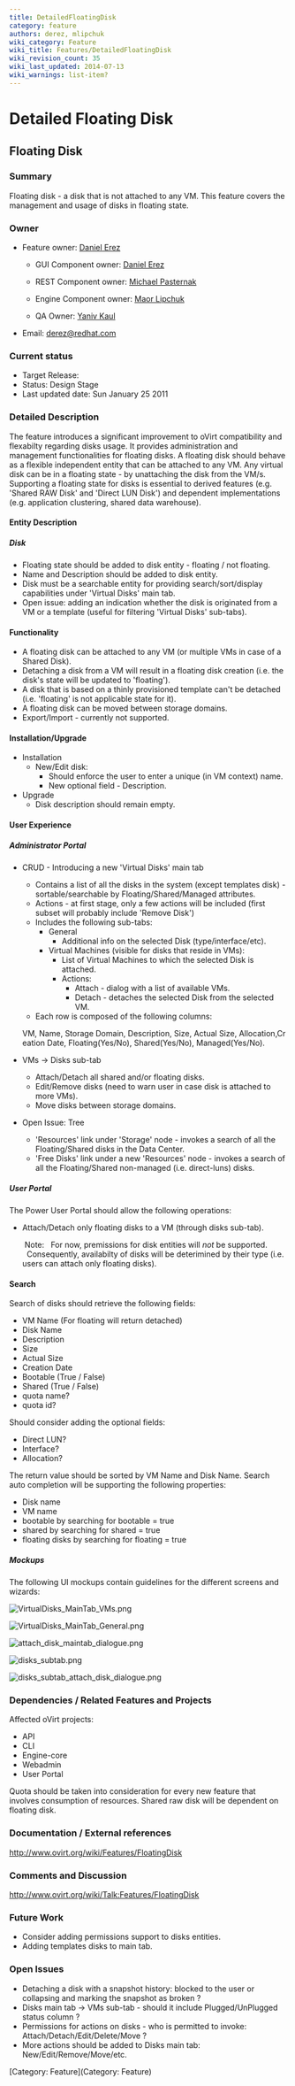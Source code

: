 ```yaml
---
title: DetailedFloatingDisk
category: feature
authors: derez, mlipchuk
wiki_category: Feature
wiki_title: Features/DetailedFloatingDisk
wiki_revision_count: 35
wiki_last_updated: 2014-07-13
wiki_warnings: list-item?
---
```


# Detailed Floating Disk

## Floating Disk

### Summary

Floating disk - a disk that is not attached to any VM.
This feature covers the management and usage of disks in floating state.

### Owner

*   Feature owner: [ Daniel Erez](User:derez)

    * GUI Component owner: [ Daniel Erez](User:derez)

    * REST Component owner: [ Michael Pasternak](User:mpasternak)

    * Engine Component owner: [ Maor Lipchuk](User:mlipchuk)

    * QA Owner: [ Yaniv Kaul](User:ykaul)

*   Email: derez@redhat.com

### Current status

*   Target Release:
*   Status: Design Stage
*   Last updated date: Sun January 25 2011

### Detailed Description

The feature introduces a significant improvement to oVirt compatibility and flexabilty regarding disks usage. It provides administration and management functionalities for floating disks.
A floating disk should behave as a flexible independent entity that can be attached to any VM. Any virtual disk can be in a floating state - by unattaching the disk from the VM/s.
Supporting a floating state for disks is essential to derived features (e.g. 'Shared RAW Disk' and 'Direct LUN Disk') and dependent implementations (e.g. application clustering, shared data warehouse).

#### Entity Description

##### Disk

*   Floating state should be added to disk entity - floating / not floating.
*   Name and Description should be added to disk entity.
*   Disk must be a searchable entity for providing search/sort/display capabilities under 'Virtual Disks' main tab.
*   Open issue: adding an indication whether the disk is originated from a VM or a template (useful for filtering 'Virtual Disks' sub-tabs).

#### Functionality

*   A floating disk can be attached to any VM (or multiple VMs in case of a Shared Disk).
*   Detaching a disk from a VM will result in a floating disk creation (i.e. the disk's state will be updated to 'floating').
*   A disk that is based on a thinly provisioned template can't be detached (i.e. 'floating' is not applicable state for it).
*   A floating disk can be moved between storage domains.
*   Export/Import - currently not supported.

#### Installation/Upgrade

*   Installation
    -   New/Edit disk:
        -   Should enforce the user to enter a unique (in VM context) name.
        -   New optional field - Description.
*   Upgrade
    -   Disk description should remain empty.

#### User Experience

##### Administrator Portal

*   CRUD - Introducing a new 'Virtual Disks' main tab
    -   Contains a list of all the disks in the system (except templates disk) - sortable/searchable by Floating/Shared/Managed attributes.
    -   Actions - at first stage, only a few actions will be included (first subset will probably include 'Remove Disk')
    -   Includes the following sub-tabs:
        -   General
            -   Additional info on the selected Disk (type/interface/etc).
        -   Virtual Machines (visible for disks that reside in VMs):
            -   List of Virtual Machines to which the selected Disk is attached.
            -   Actions:
                -   Attach - dialog with a list of available VMs.
                -   Detach - detaches the selected Disk from the selected VM.
    -   Each row is composed of the following columns:

      VM, Name, Storage Domain, Description, Size, Actual Size, Allocation,Creation Date, Floating(Yes/No), Shared(Yes/No), Managed(Yes/No). 

*   VMs -> Disks sub-tab
    -   Attach/Detach all shared and/or floating disks.
    -   Edit/Remove disks (need to warn user in case disk is attached to more VMs).
    -   Move disks between storage domains.
*   Open Issue: Tree
    -   'Resources' link under 'Storage' node - invokes a search of all the Floating/Shared disks in the Data Center.
    -   'Free Disks' link under a new 'Resources' node - invokes a search of all the Floating/Shared non-managed (i.e. direct-luns) disks.

##### User Portal

The Power User Portal should allow the following operations:

*   Attach/Detach only floating disks to a VM (through disks sub-tab).

       Note:
        For now, premissions for disk entities will *not* be supported.
        Consequently, availabilty of disks will be deterimined by their type (i.e. users can attach only floating disks).

#### Search

Search of disks should retrieve the following fields:

*   VM Name (For floating will return detached)
*   Disk Name
*   Description
*   Size
*   Actual Size
*   Creation Date
*   Bootable (True / False)
*   Shared (True / False)
*   quota name?
*   quota id?

Should consider adding the optional fields:

*   Direct LUN?
*   Interface?
*   Allocation?

The return value should be sorted by VM Name and Disk Name.
Search auto completion will be supporting the following properties:

*   Disk name
*   VM name
*   bootable by searching for bootable = true
*   shared by searching for shared = true
*   floating disks by searching for floating = true

##### Mockups

The following UI mockups contain guidelines for the different screens and wizards:

![](VirtualDisks_MainTab_VMs.png "VirtualDisks_MainTab_VMs.png")

![](VirtualDisks_MainTab_General.png "VirtualDisks_MainTab_General.png")

![](attach_disk_maintab_dialogue.png "attach_disk_maintab_dialogue.png")

![](disks_subtab.png "disks_subtab.png")

![](disks_subtab_attach_disk_dialogue.png "disks_subtab_attach_disk_dialogue.png")

### Dependencies / Related Features and Projects

Affected oVirt projects:

*   API
*   CLI
*   Engine-core
*   Webadmin
*   User Portal

Quota should be taken into consideration for every new feature that involves consumption of resources.
Shared raw disk will be dependent on floating disk.

### Documentation / External references

<http://www.ovirt.org/wiki/Features/FloatingDisk>

### Comments and Discussion

<http://www.ovirt.org/wiki/Talk:Features/FloatingDisk>

### Future Work

*   Consider adding permissions support to disks entities.
*   Adding templates disks to main tab.

### Open Issues

*   Detaching a disk with a snapshot history: blocked to the user or collapsing and marking the snapshot as broken ?
*   Disks main tab -> VMs sub-tab - should it include Plugged/UnPlugged status column ?
*   Permissions for actions on disks - who is permitted to invoke: Attach/Detach/Edit/Delete/Move ?
*   More actions should be added to Disks main tab: New/Edit/Remove/Move/etc.

[Category: Feature](Category: Feature)
